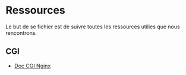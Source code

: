# Ressources

Le but de se fichier est de suivre toutes les ressources utilies que nous
rencontrons.

## CGI

- [Doc CGI Nginx](https://www.nginx.com/resources/wiki/start/topics/examples/fastcgiexample/)
